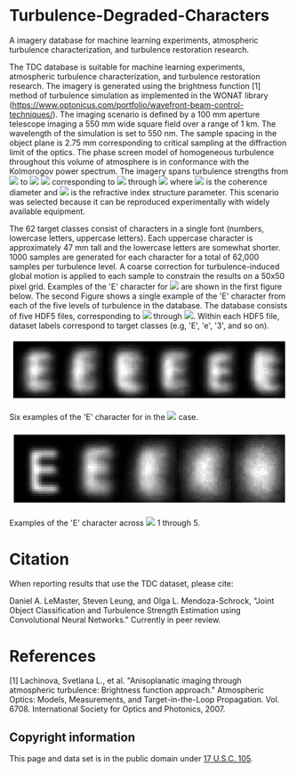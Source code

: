 # Turbulence-Degraded-Characters
A imagery database for machine learning experiments, atmospheric turbulence characterization, and turbulence restoration research.

The TDC database is suitable for machine learning experiments, atmospheric turbulence characterization, and turbulence restoration research. The imagery is generated using the brightness function [1] method of turbulence simulation as implemented in the WONAT library (https://www.optonicus.com/portfolio/wavefront-beam-control-techniques/). The imaging scenario is defined by a 100 mm aperture telescope imaging a 550 mm wide square field over a range of 1 km.  The wavelength of the simulation is set to 550 nm.   The sample spacing in the object plane is 2.75 mm corresponding to critical sampling at the diffraction limit of the optics.    The phase screen model of homogeneous turbulence throughout this volume of atmosphere is in conformance with the Kolmorogov power spectrum.  The imagery spans turbulence strengths from <img src="https://render.githubusercontent.com/render/math?math=C_n^2 = 2.29\times 10^{-15}"> to <img src="https://render.githubusercontent.com/render/math?math=C_n^2 = 3.28 \times 10^{-14}"> <img src="https://render.githubusercontent.com/render/math?math=m^{-2/3}"> corresponding to <img src="https://render.githubusercontent.com/render/math?math=D/r_0=1"> through <img src="https://render.githubusercontent.com/render/math?math=D/r_0=5"> where <img src="https://render.githubusercontent.com/render/math?math=r_0"> is the coherence diameter and <img src="https://render.githubusercontent.com/render/math?math=C_n^2"> is the refractive index structure parameter.  This scenario was selected because it can be reproduced experimentally with widely available equipment.

The 62 target classes consist of characters in a single font (numbers, lowercase letters, uppercase letters).  Each uppercase character is approximately 47 mm tall and the lowercase letters are somewhat shorter.  1000 samples are generated for each character for a total of 62,000 samples per turbulence level.  A coarse correction for turbulence-induced global motion is applied to each sample to constrain the results on a 50x50 pixel grid.  Examples of the 'E' character for <img src="https://render.githubusercontent.com/render/math?math=D/r_0=2"> are shown in the first figure below.  The second Figure shows a single example of the 'E' character from each of the five levels of turbulence in the database.  The database consists of five HDF5 files, corresponding to <img src="https://render.githubusercontent.com/render/math?math=D/r_0=1"> through <img src="https://render.githubusercontent.com/render/math?math=D/r_0=5">.  Within each HDF5 file, dataset labels correspond to target classes (e.g, 'E', 'e', '3', and so on).

![Six examples of the 'E' character for in the D/r_0=2$ case.](pcAOP_Figure_1.png  "Six examples of the 'E' character for in the $D/r_0=2$ case.")

Six examples of the 'E' character for in the <img src="https://render.githubusercontent.com/render/math?math=D/r_0=2"> case.

![ Examples of the 'E' character across $D/r_0 = 1$ through $5$.](Figure_1b.png  " Examples of the 'E' character across $D/r_0 = 1$ through $5$.")

Examples of the 'E' character across <img src="https://render.githubusercontent.com/render/math?math=D/r_0 ="> 1 through 5.

# Citation
When reporting results that use the TDC dataset, please cite:

Daniel A. LeMaster, Steven Leung, and Olga L. Mendoza-Schrock, "Joint Object Classification and Turbulence Strength Estimation using Convolutional Neural Networks."  Currently in peer review.

# References

[1] Lachinova, Svetlana L., et al. "Anisoplanatic imaging through atmospheric turbulence: Brightness function approach." Atmospheric Optics: Models, Measurements, and Target-in-the-Loop Propagation. Vol. 6708. International Society for Optics and Photonics, 2007.

## Copyright information

This page and data set is in the public domain under [17 U.S.C. 105](https://www.law.cornell.edu/uscode/text/17/105).
